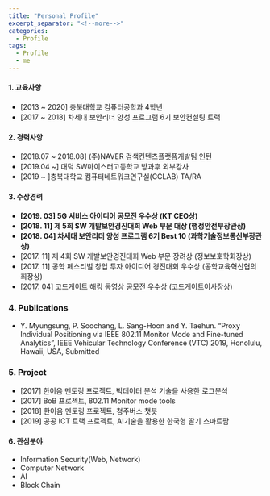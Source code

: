 ```yaml
---
title: "Personal Profile"
excerpt_separator: "<!--more-->"
categories:
  - Profile
tags:
  - Profile
  - me
---
```


#### 1. 교육사항
  - [2013 ~ 2020] 충북대학교 컴퓨터공학과 4학년
  - [2017 ~ 2018] 차세대 보안리더 양성 프로그램 6기 보안컨설팅 트랙

#### 2. 경력사항
  - [2018.07 ~ 2018.08] (주)NAVER 검색컨텐츠플랫폼개발팀 인턴
  - [2019.04 ~] 대덕 SW마이스터고등학교 방과후 외부강사
  - [2019 ~ ]충북대학교 컴퓨터네트워크연구실(CCLAB) TA/RA

#### 3. 수상경력
  - **[2019. 03] 5G 서비스 아이디어 공모전 우수상 (KT CEO상)**
  - **[2018. 11] 제 5회 SW 개발보안경진대회 Web 부문 대상 (행정안전부장관상)**
  - **[2018. 04] 차세대 보안리더 양성 프로그램 6기 Best 10 (과학기술정보통신부장관상)**
  - [2017. 11] 제 4회 SW 개발보안경진대회 Web 부문 장려상 (정보보호학회장상)
  - [2017. 11] 공학 페스티벌 창업 투자 아이디어 경진대회 우수상 (공학교육혁신협의회장상)
  - [2017. 04] 코드게이트 해킹 동영상 공모전 우수상 (코드게이트이사장상)

### 4. Publications
  - Y. Myungsung, P. Soochang, L. Sang-Hoon and Y. Taehun. “Proxy Individual Positioning via IEEE 802.11 Monitor Mode and Fine-tuned Analytics”, IEEE Vehicular Technology Conference (VTC) 2019, Honolulu, Hawaii, USA, Submitted

### 5. Project
  - [2017] 한이음 멘토링 프로젝트, 빅데이터 분석 기술을 사용한 로그분석
  - [2017] BoB 프로젝트, 802.11 Monitor mode tools
  - [2018] 한이음 멘토링 프로젝트, 청주버스 챗봇
  - [2019] 공공 ICT 트랙 프로젝트, AI기술을 활용한 한국형 딸기 스마트팜

#### 6. 관심분야
  - Information Security(Web, Network)
  - Computer Network
  - AI
  - Block Chain

